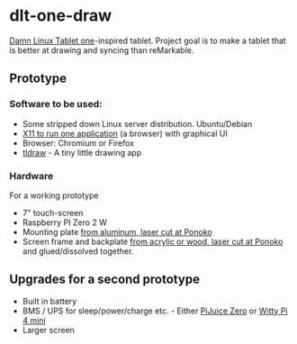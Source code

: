 # dlt-one-draw
[Damn Linux Tablet one](https://github.com/timonsku/Damn-Linux-Tablet-PCB-Design-Files/)-inspired tablet. Project goal is to make a tablet that is better at drawing and syncing than reMarkable. 


## Prototype

### Software to be used:

* Some stripped down Linux server distribution. Ubuntu/Debian
* [X11 to run one application](https://raspberrypi.stackexchange.com/questions/11866/how-can-i-start-x11-only-for-a-single-application) (a browser) with graphical UI
* Browser: Chromium or Firefox
* [tldraw](https://github.com/tldraw/tldraw) - A tiny little drawing app

### Hardware

For a working prototype

* 7" touch-screen
* Raspberry PI Zero 2 W
* Mounting plate [from aluminum, laser cut at Ponoko](https://www.ponoko.com/materials?materialTypes=metal)
* Screen frame and backplate [from acrylic or wood, laser cut at Ponoko](https://www.ponoko.com/materials?materialTypes=plastic,wood) and glued/dissolved together.

## Upgrades for a second prototype

* Built in battery
* BMS / UPS for sleep/power/charge etc. - Either [PiJuice Zero](https://uk.pi-supply.com/products/pijuice-zero) or [Witty Pi 4 mini](https://www.uugear.com/product/witty-pi-4-mini/)
* Larger screen

